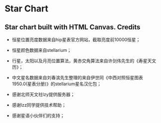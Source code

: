 # Star Chart
Star chart built with HTML Canvas.
Credits
------
* 恒星位置亮度数据来自hip星表官方网站，截取亮度前10000恒星；

* 恒星颜色数据来自stellarium；

* 行星，太阳以及月亮位置算法，黄赤交角算法来自许剑伟先生的《寿星天文历》；

* 中文星名数据来自刘春滨先生整理的来自伊世同《中西对照恒星图表1950.0(星表分册)》的stellarium星名汉化包；

* 感谢北师天文社lzy提供服务器；

* 感谢lzz同学提供技术帮助；

* 感谢星语小伙伴们的支持；
